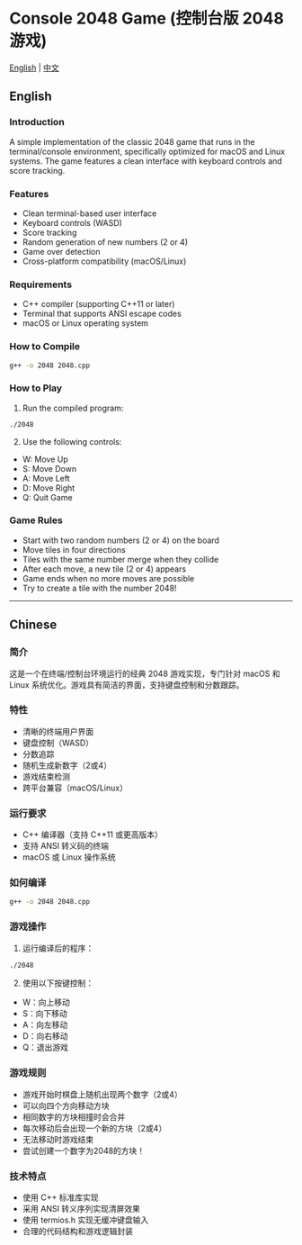 # Console 2048 Game (控制台版 2048 游戏)

[English](#english) | [中文](#chinese)

## English

### Introduction
A simple implementation of the classic 2048 game that runs in the terminal/console environment, specifically optimized for macOS and Linux systems. The game features a clean interface with keyboard controls and score tracking.

### Features
- Clean terminal-based user interface
- Keyboard controls (WASD)
- Score tracking
- Random generation of new numbers (2 or 4)
- Game over detection
- Cross-platform compatibility (macOS/Linux)

### Requirements
- C++ compiler (supporting C++11 or later)
- Terminal that supports ANSI escape codes
- macOS or Linux operating system

### How to Compile
```bash
g++ -o 2048 2048.cpp
```

### How to Play
1. Run the compiled program:
```bash
./2048
```

2. Use the following controls:
- W: Move Up
- S: Move Down
- A: Move Left
- D: Move Right
- Q: Quit Game

### Game Rules
- Start with two random numbers (2 or 4) on the board
- Move tiles in four directions
- Tiles with the same number merge when they collide
- After each move, a new tile (2 or 4) appears
- Game ends when no more moves are possible
- Try to create a tile with the number 2048!

---

## Chinese

### 简介
这是一个在终端/控制台环境运行的经典 2048 游戏实现，专门针对 macOS 和 Linux 系统优化。游戏具有简洁的界面，支持键盘控制和分数跟踪。

### 特性
- 清晰的终端用户界面
- 键盘控制（WASD）
- 分数追踪
- 随机生成新数字（2或4）
- 游戏结束检测
- 跨平台兼容（macOS/Linux）

### 运行要求
- C++ 编译器（支持 C++11 或更高版本）
- 支持 ANSI 转义码的终端
- macOS 或 Linux 操作系统

### 如何编译
```bash
g++ -o 2048 2048.cpp
```

### 游戏操作
1. 运行编译后的程序：
```bash
./2048
```

2. 使用以下按键控制：
- W：向上移动
- S：向下移动
- A：向左移动
- D：向右移动
- Q：退出游戏

### 游戏规则
- 游戏开始时棋盘上随机出现两个数字（2或4）
- 可以向四个方向移动方块
- 相同数字的方块相撞时会合并
- 每次移动后会出现一个新的方块（2或4）
- 无法移动时游戏结束
- 尝试创建一个数字为2048的方块！

### 技术特点
- 使用 C++ 标准库实现
- 采用 ANSI 转义序列实现清屏效果
- 使用 termios.h 实现无缓冲键盘输入
- 合理的代码结构和游戏逻辑封装